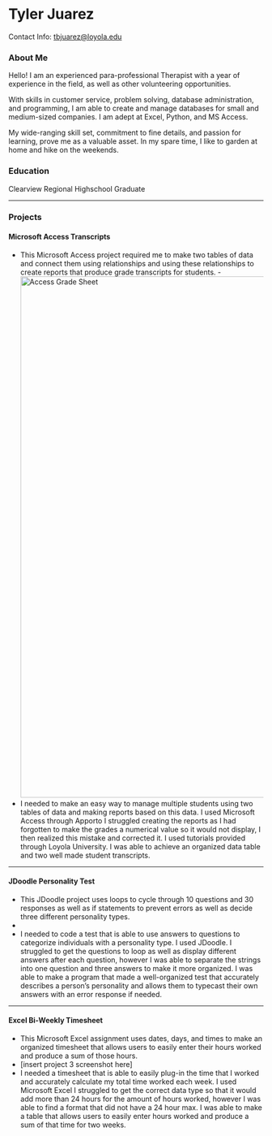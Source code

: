 # Tyler Juarez

Contact Info: tbjuarez@loyola.edu

### About Me 

Hello! I am an experienced para-professional Therapist with a year of experience in the field, as well as other volunteering opportunities.

With skills in customer service, problem solving, database administration, and programming, I am able to create and manage databases for small and medium-sized companies. I am adept at Excel, Python, and MS Access. 

My wide-ranging skill set, commitment to fine details, and passion for learning, prove me as a valuable asset.  In my spare time, I like to garden at home and hike on the weekends. 


### Education 

Clearview Regional Highschool Graduate

***

### Projects

#### Microsoft Access Transcripts
 - This Microsoft Access project required me to make two tables of data and connect them using relationships and using these relationships to create reports that produce grade transcripts for students.
 -<img width="1027" alt="Access Grade Sheet" src="https://github.com/user-attachments/assets/2307d9e4-2f0a-4e7b-80e7-2466d2085a8a" />
 - I needed to make an easy way to manage multiple students using two tables of data and making reports based on this data.
 I used Microsoft Access through Apporto
 I struggled creating the reports as I had forgotten to make the grades a numerical value so it would not display, I then realized this mistake and corrected it.
 I used tutorials provided through Loyola University.
 I was able to achieve an organized data table and two well made student transcripts.
 

***

#### JDoodle Personality Test

 - This JDoodle project uses loops to cycle through 10 questions and 30 responses as well as if statements to prevent errors as well as decide three different personality types.
 - 
 - I needed to code a test that is able to use answers to questions to categorize individuals with a personality type.
 I used JDoodle.
 I struggled to get the questions to loop as well as display different answers after each question, however I was able to separate the strings into one question and three answers to make it more organized.
 I was able to make a program that made a well-organized test that accurately describes a person’s personality and allows them to typecast their own answers with an error response if needed.
 

***

#### Excel Bi-Weekly Timesheet
 - This Microsoft Excel assignment uses dates, days, and times to make an organized timesheet that allows users to easily enter their hours worked and produce a sum of those hours.
 - [insert project 3 screenshot here]
 - I needed a timesheet that is able to easily plug-in the time that I worked and accurately calculate my total time worked each week.
 I used Microsoft Excel
 I struggled to get the correct data type so that it would add more than 24 hours for the amount of hours worked, however I was able to find a format that did not have a 24 hour max.
 I was able to make a table that allows users to easily enter hours worked and produce a sum of that time for two weeks.
